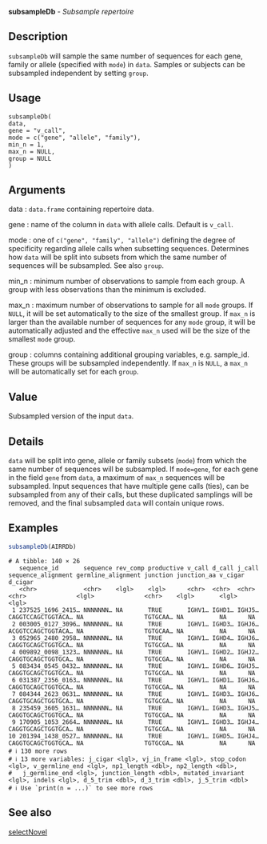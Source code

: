 **subsampleDb** - *Subsample repertoire*

Description
--------------------

`subsampleDb` will sample the same number of sequences for each gene, family
or allele (specified with `mode`) in `data`. Samples or subjects can
be subsampled independent by setting `group`.


Usage
--------------------
```
subsampleDb(
data,
gene = "v_call",
mode = c("gene", "allele", "family"),
min_n = 1,
max_n = NULL,
group = NULL
)
```

Arguments
-------------------

data
:   `data.frame` containing repertoire data.

gene
:   name of the column in `data` with allele calls. Default
is `v_call`.

mode
:   one of `c("gene", "family", "allele")` defining the degree of
specificity regarding allele calls when subsetting sequences.
Determines how `data` will be split into subsets from
which the same number of sequences will be subsampled. See
also `group`.

min_n
:   minimum number of observations to sample from each group. A group with
less observations than the minimum is excluded.

max_n
:   maximum number of observations to sample for all `mode` groups.
If `NULL`, it will be set automatically to the size of
the smallest group. If `max_n` is larger than the available
number of sequences for any `mode` group, it will be
automatically adjusted and the effective `max_n` used
will be the size of the smallest `mode` group.

group
:   columns containing additional grouping variables, e.g. sample_id.
These groups will be subsampled independently. If
`max_n` is `NULL`, a `max_n` will be
automatically set for each `group`.




Value
-------------------

Subsampled version of the input `data`.


Details
-------------------

`data` will be split into gene, allele or family subsets (`mode`) from
which the same number of sequences will be subsampled. If `mode=gene`,
for each gene in the field `gene` from `data`, a maximum of
`max_n` sequences will be subsampled. Input sequences
that have multiple gene calls (ties), can be subsampled from any of their calls,
but these duplicated samplings will be removed, and the final
subsampled `data` will contain unique rows.



Examples
-------------------

```R
subsampleDb(AIRRDb)

```


```
# A tibble: 140 × 26
   sequence_id       sequence rev_comp productive v_call d_call j_call sequence_alignment germline_alignment junction junction_aa v_cigar d_cigar
   <chr>             <chr>    <lgl>    <lgl>      <chr>  <chr>  <chr>  <chr>              <lgl>              <chr>    <lgl>       <lgl>   <lgl>  
 1 237525_1696_2415… NNNNNNN… NA       TRUE       IGHV1… IGHD1… IGHJ5… CAGGTCCAGCTGGTACA… NA                 TGTGCAA… NA          NA      NA     
 2 003005_0127_3096… NNNNNNN… NA       TRUE       IGHV1… IGHD3… IGHJ6… ACGGTCCAGCTGGTACA… NA                 TGTGCAA… NA          NA      NA     
 3 052965_2480_2958… NNNNNNN… NA       TRUE       IGHV1… IGHD4… IGHJ6… CAGGTGCAGCTGGTGCA… NA                 TGTGCGA… NA          NA      NA     
 4 009892_0098_1323… NNNNNNN… NA       TRUE       IGHV1… IGHD2… IGHJ2… CAGGTGCAGCTGGTGCA… NA                 TGTGCGA… NA          NA      NA     
 5 083434_0545_0432… NNNNNNN… NA       TRUE       IGHV1… IGHD6… IGHJ5… CAGGTGCAGCTGGTGCA… NA                 TGTGCGA… NA          NA      NA     
 6 031387_2356_0163… NNNNNNN… NA       TRUE       IGHV1… IGHD1… IGHJ6… CAGGTGCAGCTGGTGCA… NA                 TGTGCGA… NA          NA      NA     
 7 084344_2623_0631… NNNNNNN… NA       TRUE       IGHV1… IGHD3… IGHJ6… CAGGTGCAGCTGGTGCA… NA                 TGTGCGA… NA          NA      NA     
 8 235459_3605_1631… NNNNNNN… NA       TRUE       IGHV1… IGHD3… IGHJ5… CAGGTGCAGCTGGTGCA… NA                 TGTGCGA… NA          NA      NA     
 9 170905_1053_2664… NNNNNNN… NA       TRUE       IGHV1… IGHD3… IGHJ4… CAGGTGCAGCTGGTGCA… NA                 TGTGCGA… NA          NA      NA     
10 201394_1438_0527… NNNNNNN… NA       TRUE       IGHV1… IGHD5… IGHJ4… CAGGTGCAGCTGGTGCA… NA                 TGTGCGA… NA          NA      NA     
# ℹ 130 more rows
# ℹ 13 more variables: j_cigar <lgl>, vj_in_frame <lgl>, stop_codon <lgl>, v_germline_end <lgl>, np1_length <dbl>, np2_length <dbl>,
#   j_germline_end <lgl>, junction_length <dbl>, mutated_invariant <lgl>, indels <lgl>, d_5_trim <dbl>, d_3_trim <dbl>, j_5_trim <dbl>
# ℹ Use `print(n = ...)` to see more rows

```



See also
-------------------

[selectNovel](selectNovel.md)






